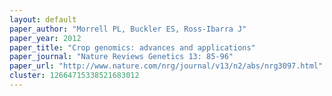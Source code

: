 ```yaml
---
layout: default
paper_author: "Morrell PL, Buckler ES, Ross-Ibarra J"
paper_year: 2012
paper_title: "Crop genomics: advances and applications"
paper_journal: "Nature Reviews Genetics 13: 85-96"
paper_url: "http://www.nature.com/nrg/journal/v13/n2/abs/nrg3097.html"
cluster: 12664715338521683012
---
```

